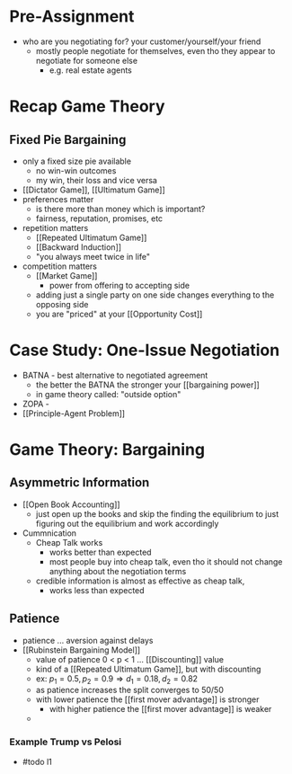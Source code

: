 # Pre-Assignment
- who are you negotiating for? your customer/yourself/your friend
	- mostly people negotiate for themselves, even tho they appear to negotiate for someone else
		- e.g. real estate agents

# Recap Game Theory

## Fixed Pie Bargaining
- only a fixed size pie available
	- no win-win outcomes
	- my win, their loss and vice versa
- [[Dictator Game]], [[Ultimatum Game]]
- preferences matter
	- is there more than money which is important?
	- fairness, reputation, promises, etc
- repetition matters
	- [[Repeated Ultimatum Game]]
	- [[Backward Induction]]
	- "you always meet twice in life"
- competition matters
	- [[Market Game]]
		- power from offering to accepting side
	- adding just a single party on one side changes everything to the opposing side
	- you are "priced" at your [[Opportunity Cost]]

# Case Study: One-Issue Negotiation
- BATNA - best alternative to negotiated agreement
	- the better the BATNA the stronger your [[bargaining power]]
	- in game theory called: "outside option"
- ZOPA - 
- [[Principle-Agent Problem]]

# Game Theory: Bargaining
## Asymmetric Information
- [[Open Book Accounting]]
	- just open up the books and skip the finding the equilibrium to just figuring out the equilibrium and work accordingly
- Cummnication
	- Cheap Talk works
		- works better than expected
		- most people buy into cheap talk, even tho it should not change anything about the negotiation terms
	- credible information is almost as effective as cheap talk, 
		- works less than expected

## Patience
- patience ... aversion against delays
- [[Rubinstein Bargaining Model]]
	- value of patience 0 < p < 1 ... [[Discounting]] value
	- kind of a [[Repeated Ultimatum Game]], but with discounting
	- ex: $p_{1}= 0.5, p_{2} = 0.9 \Longrightarrow d_{1}=0.18, d_{2}=0.82$
	- as patience increases the split converges to 50/50
	- with lower patience the [[first mover advantage]] is stronger
		- with higher patience the [[first mover advantage]] is weaker
	- 

### Example Trump vs Pelosi
- #todo l1 
